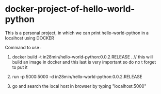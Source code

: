 # docker-project-of-hello-world-python

 This is a personal project, in which we can print hello-world-python in a localhost using DOCKER


 Command to use :
  1. docker build -t in28min/hello-world-python:0.0.2.RELEASE .
  // this will build an image in docker and this last is very important so do no  t forget to put it

  2. run -p 5000:5000 -d in28min/hello-world-python:0.0.2.RELEASE

  3. go and search the local host in browser by typing "localhost:5000"
